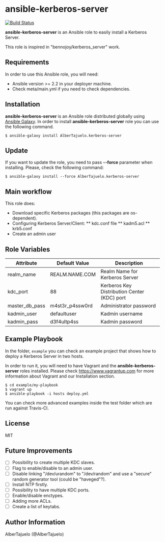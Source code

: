 ansible-kerberos-server
=======================

[![Build Status](https://travis-ci.org/AlberTajuelo/ansible-kerberos-server.svg?branch=master)](https://travis-ci.org/AlberTajuelo/ansible-kerberos-server)

**ansible-kerberos-server** is an Ansible role to easily install a Kerberos Server.

This role is inspired in "bennojoy/kerberos_server" work.

Requirements
------------

In order to use this Ansible role, you will need:

* Ansible version >= 2.2 in your deployer machine.
* Check meta/main.yml if you need to check dependencies.

Installation
------------

**ansible-kerberos-server** is an Ansible role distributed globally using [Ansible Galaxy](https://galaxy.ansible.com/). In order to install **ansible-kerberos-server** role you can use the following command.

```
$ ansible-galaxy install AlberTajuelo.kerberos-server
```

Update
------

If you want to update the role, you need to pass **--force** parameter when installing. Please, check the following command:

```
$ ansible-galaxy install --force AlberTajuelo.kerberos-server
```

Main workflow
-------------

This role does:
* Download specific Kerberos packages (this packages are os-dependent).
* Configuring Kerberos Server/Client:
** kdc.conf file
** kadm5.acl
** krb5.conf
* Create an admin user

Role Variables
--------------


| Attribute 		| Default Value 	| Description  									|
|---        		|---				|---											|
| realm_name  		| REALM.NAME.COM	| Realm Name for Kerberos Server				|
| kdc_port  		| 88			  	| Kerberos Key Distribution Center (KDC) port 	| 
| master_db_pass  	| m4st3r_p4ssw0rd  	| Administrator password					  	|
| kadmin_user  		| defaultuser 	 	| Kadmin username							  	|
| kadmin_pass  		| d3f4ultp4ss  		| Kadmin password							  	|


Example Playbook
----------------

In the folder, `example` you can check an example project that shows how to deploy a Kerberos Server in two hosts.

In order to run it, you will need to have Vagrant and the **ansible-kerberos-server** roles installed. Please check https://www.vagrantup.com for more information about Vagrant and our Installation section.

```
$ cd example/my-playbook
$ vagrant up
$ ansible-playbook -i hosts deploy.yml
```

You can check more advanced examples inside the test folder which are run against Travis-CI.

License
-------

MIT

Future Improvements
-------------------

- [ ] Possibility to create multiple KDC slaves.
- [ ] Flag to enable/disable to an admin user.
- [ ] Disable linking "/dev/urandom" to "/dev/random" and use a "secure" random generator tool (could be "haveged"?).
- [ ] Install NTP firstly.
- [ ] Possibility to have multiple KDC ports.
- [ ] Enable/disable enctypes.
- [ ] Adding more ACLs.
- [ ] Create a list of keytabs.

Author Information
------------------

AlberTajuelo (@AlberTajuelo)